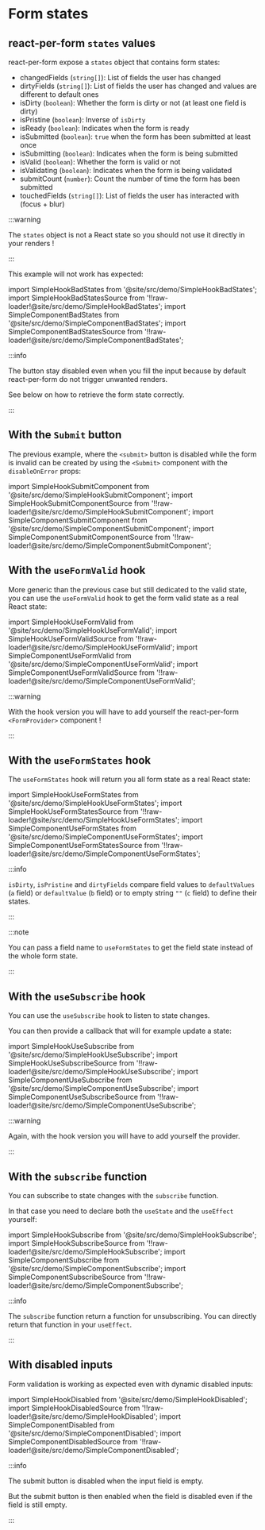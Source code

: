 # Form states

## react-per-form `states` values

react-per-form expose a `states` object that contains form states:

- changedFields (`string[]`): List of fields the user has changed
- dirtyFields (`string[]`): List of fields the user has changed and values are different to default ones
- isDirty (`boolean`): Whether the form is dirty or not (at least one field is dirty)
- isPristine (`boolean`): Inverse of `isDirty`
- isReady (`boolean`): Indicates when the form is ready
- isSubmitted (`boolean`): `true` when the form has been submitted at least once
- isSubmitting (`boolean`): Indicates when the form is being submitted
- isValid (`boolean`): Whether the form is valid or not
- isValidating (`boolean`): Indicates when the form is being validated
- submitCount (`number`): Count the number of time the form has been submitted
- touchedFields (`string[]`): List of fields the user has interacted with (focus + blur)

:::warning

The `states` object is not a React state so you should not use it directly in your renders !

:::

This example will not work has expected:

import SimpleHookBadStates from '@site/src/demo/SimpleHookBadStates';
import SimpleHookBadStatesSource from '!!raw-loader!@site/src/demo/SimpleHookBadStates';
import SimpleComponentBadStates from '@site/src/demo/SimpleComponentBadStates';
import SimpleComponentBadStatesSource from '!!raw-loader!@site/src/demo/SimpleComponentBadStates';

<DemoTabs Component={SimpleComponentBadStates} Hook={SimpleHookBadStates} componentCode={SimpleComponentBadStatesSource} componentMetastring="{12,16}" hookCode={SimpleHookBadStatesSource} hookMetastring="{10,19}" />

:::info

The button stay disabled even when you fill the input because by default react-per-form do not trigger unwanted renders.

See below on how to retrieve the form state correctly.

:::

## With the `Submit` button

The previous example, where the `<submit>` button is disabled while the form is invalid can be created by using the `<Submit>` component with the `disableOnError` props:

import SimpleHookSubmitComponent from '@site/src/demo/SimpleHookSubmitComponent';
import SimpleHookSubmitComponentSource from '!!raw-loader!@site/src/demo/SimpleHookSubmitComponent';
import SimpleComponentSubmitComponent from '@site/src/demo/SimpleComponentSubmitComponent';
import SimpleComponentSubmitComponentSource from '!!raw-loader!@site/src/demo/SimpleComponentSubmitComponent';

<DemoTabs Component={SimpleComponentSubmitComponent} Hook={SimpleHookSubmitComponent} componentCode={SimpleComponentSubmitComponentSource} componentMetastring="{21}" hookCode={SimpleHookSubmitComponentSource} hookMetastring="{26}" withModes withRevalidateModes />

## With the `useFormValid` hook

More generic than the previous case but still dedicated to the valid state, you can use the `useFormValid` hook to get the form valid state as a real React state:

import SimpleHookUseFormValid from '@site/src/demo/SimpleHookUseFormValid';
import SimpleHookUseFormValidSource from '!!raw-loader!@site/src/demo/SimpleHookUseFormValid';
import SimpleComponentUseFormValid from '@site/src/demo/SimpleComponentUseFormValid';
import SimpleComponentUseFormValidSource from '!!raw-loader!@site/src/demo/SimpleComponentUseFormValid';

<DemoTabs Component={SimpleComponentUseFormValid} Hook={SimpleHookUseFormValid} componentCode={SimpleComponentUseFormValidSource} componentMetastring="{6,20,28}" hookCode={SimpleHookUseFormValidSource} hookMetastring="{7,27,33}" withModes withRevalidateModes />

:::warning

With the hook version you will have to add yourself the react-per-form `<FormProvider>` component !

:::

## With the `useFormStates` hook

The `useFormStates` hook will return you all form state as a real React state:

import SimpleHookUseFormStates from '@site/src/demo/SimpleHookUseFormStates';
import SimpleHookUseFormStatesSource from '!!raw-loader!@site/src/demo/SimpleHookUseFormStates';
import SimpleComponentUseFormStates from '@site/src/demo/SimpleComponentUseFormStates';
import SimpleComponentUseFormStatesSource from '!!raw-loader!@site/src/demo/SimpleComponentUseFormStates';

<DemoTabs Component={SimpleComponentUseFormStates} Hook={SimpleHookUseFormStates} componentCode={SimpleComponentUseFormStatesSource} componentMetastring="{6,20,24,29,43,47}" hookCode={SimpleHookUseFormStatesSource} hookMetastring="{7,21,25,30,43,54}" withModes withRevalidateModes />

:::info

`isDirty`, `isPristine` and `dirtyFields` compare field values to `defaultValues` (`a` field) or `defaultValue` (`b` field) or to empty string `""` (`c` field) to define their states.

:::

:::note

You can pass a field name to `useFormStates` to get the field state instead of the whole form state.

:::

## With the `useSubscribe` hook

You can use the `useSubscribe` hook to listen to state changes.

You can then provide a callback that will for example update a state:

import SimpleHookUseSubscribe from '@site/src/demo/SimpleHookUseSubscribe';
import SimpleHookUseSubscribeSource from '!!raw-loader!@site/src/demo/SimpleHookUseSubscribe';
import SimpleComponentUseSubscribe from '@site/src/demo/SimpleComponentUseSubscribe';
import SimpleComponentUseSubscribeSource from '!!raw-loader!@site/src/demo/SimpleComponentUseSubscribe';

<DemoTabs Component={SimpleComponentUseSubscribe} Hook={SimpleHookUseSubscribe} componentCode={SimpleComponentUseSubscribeSource} componentMetastring="{11,12,15}" hookCode={SimpleHookUseSubscribeSource} hookMetastring="{11,12,15}" withModes withRevalidateModes />

:::warning

Again, with the hook version you will have to add yourself the provider.

:::

## With the `subscribe` function

You can subscribe to state changes with the `subscribe` function.

In that case you need to declare both the `useState` and the `useEffect` yourself:

import SimpleHookSubscribe from '@site/src/demo/SimpleHookSubscribe';
import SimpleHookSubscribeSource from '!!raw-loader!@site/src/demo/SimpleHookSubscribe';
import SimpleComponentSubscribe from '@site/src/demo/SimpleComponentSubscribe';
import SimpleComponentSubscribeSource from '!!raw-loader!@site/src/demo/SimpleComponentSubscribe';

<DemoTabs Component={SimpleComponentSubscribe} Hook={SimpleHookSubscribe} componentCode={SimpleComponentSubscribeSource} componentMetastring="{11,13-16,19}" hookCode={SimpleHookSubscribeSource} hookMetastring="{10,15-18,24}" withModes withRevalidateModes />

:::info

The `subscribe` function return a function for unsubscribing. You can directly return that function in your `useEffect`.

:::

## With disabled inputs

Form validation is working as expected even with dynamic disabled inputs:

import SimpleHookDisabled from '@site/src/demo/SimpleHookDisabled';
import SimpleHookDisabledSource from '!!raw-loader!@site/src/demo/SimpleHookDisabled';
import SimpleComponentDisabled from '@site/src/demo/SimpleComponentDisabled';
import SimpleComponentDisabledSource from '!!raw-loader!@site/src/demo/SimpleComponentDisabled';

<DemoTabs Component={SimpleComponentDisabled} Hook={SimpleHookDisabled} componentCode={SimpleComponentDisabledSource} componentMetastring="{15,18,30}" hookCode={SimpleHookDisabledSource} hookMetastring="{16,19,36}" withModes withRevalidateModes />

:::info

The submit button is disabled when the input field is empty.

But the submit button is then enabled when the field is disabled even if the field is still empty.

:::
